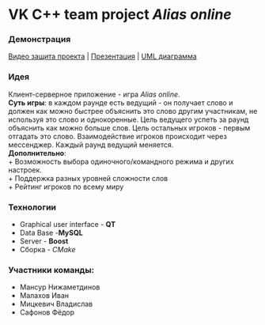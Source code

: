 # VK C++ team project *Alias online*

### Демонстрация
[Видео защита проекта](https://youtu.be/JPDpGDMTbyM) | [Презентация](https://disk.yandex.ru/d/puPg1l7krULvEw) | [UML диаграмма](https://drive.google.com/file/d/1Poewjt5NdJ7CTs3k1GxJTFhvo8s4ET1p/view?usp=sharing)

### Идея
Клиент-серверное приложение - игра *Alias online*.  
**Суть игры**: в каждом раунде есть ведущий - он получает слово и должен как можно быстрее объяснить это слово другим участникам, не используя это слово и однокоренные. Цель ведущего успеть за раунд объяснить как можно больше слов. Цель остальных игроков - первым отгадать это слово. Взаимодействие игроков происходит через мессенджер. Каждый раунд ведущий меняется.  
**Дополнительно**:  
  \+ Возможность выбора одиночного/командного режима и других настроек.  
  \+ Поддержка разных уровней сложности слов  
  \+ Рейтинг игроков по всему миру
### Технологии
* Graphical user interface - **QT**
* Data Base -**MySQL**
* Server - **Boost**
* Сборка - *CMake*
### Участники команды:
* Мансур Нижаметдинов
* Малахов Иван
* Мицкевич Владислав
* Сафонов Фёдор
